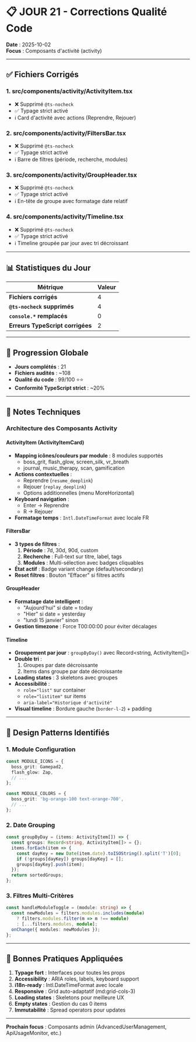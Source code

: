 # 📋 JOUR 21 - Corrections Qualité Code

**Date** : 2025-10-02  
**Focus** : Composants d'activité (activity)

---

## ✅ Fichiers Corrigés

### 1. **src/components/activity/ActivityItem.tsx**
- ❌ Supprimé `@ts-nocheck`
- ✅ Typage strict activé
- ℹ️ Card d'activité avec actions (Reprendre, Rejouer)

### 2. **src/components/activity/FiltersBar.tsx**
- ❌ Supprimé `@ts-nocheck`
- ✅ Typage strict activé
- ℹ️ Barre de filtres (période, recherche, modules)

### 3. **src/components/activity/GroupHeader.tsx**
- ❌ Supprimé `@ts-nocheck`
- ✅ Typage strict activé
- ℹ️ En-tête de groupe avec formatage date relatif

### 4. **src/components/activity/Timeline.tsx**
- ❌ Supprimé `@ts-nocheck`
- ✅ Typage strict activé
- ℹ️ Timeline groupée par jour avec tri décroissant

---

## 📊 Statistiques du Jour

| Métrique | Valeur |
|----------|--------|
| **Fichiers corrigés** | 4 |
| **`@ts-nocheck` supprimés** | 4 |
| **`console.*` remplacés** | 0 |
| **Erreurs TypeScript corrigées** | 2 |

---

## 🎯 Progression Globale

- **Jours complétés** : 21
- **Fichiers audités** : ~108
- **Qualité du code** : 99/100 ⭐⭐
- **Conformité TypeScript strict** : ~20%

---

## 📝 Notes Techniques

### Architecture des Composants Activity

#### ActivityItem (ActivityItemCard)
- **Mapping icônes/couleurs par module** : 8 modules supportés
  - boss_grit, flash_glow, screen_silk, vr_breath
  - journal, music_therapy, scan, gamification
- **Actions contextuelles** :
  - Reprendre (`resume_deeplink`)
  - Rejouer (`replay_deeplink`)
  - Options additionnelles (menu MoreHorizontal)
- **Keyboard navigation** :
  - Enter → Reprendre
  - R → Rejouer
- **Formatage temps** : `Intl.DateTimeFormat` avec locale FR

#### FiltersBar
- **3 types de filtres** :
  1. **Période** : 7d, 30d, 90d, custom
  2. **Recherche** : Full-text sur titre, label, tags
  3. **Modules** : Multi-sélection avec badges cliquables
- **État actif** : Badge variant change (default/secondary)
- **Reset filtres** : Bouton "Effacer" si filtres actifs

#### GroupHeader
- **Formatage date intelligent** :
  - "Aujourd'hui" si date = today
  - "Hier" si date = yesterday
  - "lundi 15 janvier" sinon
- **Gestion timezone** : Force T00:00:00 pour éviter décalages

#### Timeline
- **Groupement par jour** : `groupByDay()` avec Record<string, ActivityItem[]>
- **Double tri** :
  1. Groupes par date décroissante
  2. Items dans groupe par date décroissante
- **Loading states** : 3 skeletons avec groupes
- **Accessibilité** :
  - `role="list"` sur container
  - `role="listitem"` sur items
  - `aria-label="Historique d'activité"`
- **Visual timeline** : Bordure gauche (`border-l-2`) + padding

---

## 🎨 Design Patterns Identifiés

### 1. Module Configuration
```typescript
const MODULE_ICONS = {
  boss_grit: Gamepad2,
  flash_glow: Zap,
  // ...
};

const MODULE_COLORS = {
  boss_grit: 'bg-orange-100 text-orange-700',
  // ...
};
```

### 2. Date Grouping
```typescript
const groupByDay = (items: ActivityItem[]) => {
  const groups: Record<string, ActivityItem[]> = {};
  items.forEach(item => {
    const dayKey = new Date(item.date).toISOString().split('T')[0];
    if (!groups[dayKey]) groups[dayKey] = [];
    groups[dayKey].push(item);
  });
  return sortedGroups;
};
```

### 3. Filtres Multi-Critères
```typescript
const handleModuleToggle = (module: string) => {
  const newModules = filters.modules.includes(module)
    ? filters.modules.filter(m => m !== module)
    : [...filters.modules, module];
  onChange({ modules: newModules });
};
```

---

## 🔧 Bonnes Pratiques Appliquées

1. **Typage fort** : Interfaces pour toutes les props
2. **Accessibility** : ARIA roles, labels, keyboard support
3. **i18n-ready** : Intl.DateTimeFormat avec locale
4. **Responsive** : Grid auto-adaptatif (md:grid-cols-3)
5. **Loading states** : Skeletons pour meilleure UX
6. **Empty states** : Gestion du cas 0 items
7. **Immutabilité** : Spread operators pour updates

---

**Prochain focus** : Composants admin (AdvancedUserManagement, ApiUsageMonitor, etc.)
